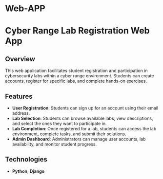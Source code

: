 # Web-APP
# Cyber Range Lab Registration Web App

## Overview
This web application facilitates student registration and participation in cybersecurity labs within a cyber range environment. Students can create accounts, register for specific labs, and complete hands-on exercises.

## Features
- **User Registration**: Students can sign up for an account using their email address.
- **Lab Selection**: Students can browse available labs, view descriptions, and select the ones they want to participate in.
- **Lab Completion**: Once registered for a lab, students can access the lab environment, complete tasks, and submit their solutions.
- **Admin Dashboard**: Administrators can manage user accounts, lab availability, and monitor student progress. 
## Technologies
- **Python**, **Django**